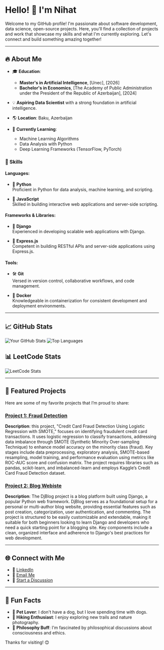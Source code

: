 # Hello! 👋 I'm Nihat

Welcome to my GitHub profile! I'm passionate about software development, data science, open-source projects. Here, you'll find a collection of projects and work that showcase my skills and what I'm currently exploring. Let's connect and build something amazing together!

---

## 🔥 About Me

- 🎓 **Education**:
  - **Master's in Artificial Intelligence**, [Unec], [2026]
  - **Bachelor's in Economics**, [The Academy of Public Administration under the President of the Republic of Azerbaijan], [2024]

- 💡 **Aspiring Data Scientist** with a strong foundation in artificial intelligence.

- 🌎 **Location**: Baku, Azerbaijan

- 🌱 **Currently Learning**:
  - Machine Learning Algorithms
  - Data Analysis with Python
  - Deep Learning Frameworks (TensorFlow, PyTorch)

### 💼 Skills

#### Languages:

- 🐍 **Python**  
  Proficient in Python for data analysis, machine learning, and scripting.

- 📜 **JavaScript**  
  Skilled in building interactive web applications and server-side scripting.

#### Frameworks & Libraries:

- 🦄 **Django**  
  Experienced in developing scalable web applications with Django.

- 🚀 **Express.js**  
  Competent in building RESTful APIs and server-side applications using Express.js.

#### Tools:

- 🛠️ **Git**  
  Versed in version control, collaborative workflows, and code management.

- 🐳 **Docker**  
  Knowledgeable in containerization for consistent development and deployment environments.


---

## 📈 GitHub Stats
![Your GitHub Stats](https://github-readme-stats.vercel.app/api?username=nihad-rusanov&show_icons=true&theme=radical)
![Top Languages](https://github-readme-stats.vercel.app/api/top-langs/?username=nihad-rusanov&layout=compact&theme=radical)

## 📊 LeetCode Stats
![LeetCode Stats](https://leetcode-stats-api.herokuapp.com/Nihat_.png)

---

## 📂 Featured Projects
Here are some of my favorite projects that I’m proud to share:

### [Project 1: Fraud Detection](https://github.com/nihad-rusanov/fraud-detection)
**Description**: this project, "Credit Card Fraud Detection Using Logistic Regression with SMOTE," focuses on identifying fraudulent credit card transactions. It uses logistic regression to classify transactions, addressing data imbalance through SMOTE (Synthetic Minority Over-sampling Technique) to enhance model accuracy on the minority class (fraud). Key stages include data preprocessing, exploratory analysis, SMOTE-based resampling, model training, and performance evaluation using metrics like ROC-AUC score and confusion matrix. The project requires libraries such as pandas, scikit-learn, and imbalanced-learn and employs Kaggle’s Credit Card Fraud Detection dataset.

### [Project 2: Blog Webiste](https://github.com/nihad-rusanov/DjBlog)
**Description**: The DjBlog project is a blog platform built using Django, a popular Python web framework. DjBlog serves as a foundational setup for a personal or multi-author blog website, providing essential features such as post creation, categorization, user authentication, and commenting. The project is structured to be easily customizable and extendable, making it suitable for both beginners looking to learn Django and developers who need a quick starting point for a blogging site. Key components include a clean, organized interface and adherence to Django's best practices for web development.

<!--### [Project 3: Project Name](https://github.com/YourUsername/ProjectName)
**Description**: Brief description of what this project is about. -->

---

## 🌐 Connect with Me
- 👔 [LinkedIn](https://www.linkedin.com/in/nihad-rusanov-33802b279)
- 📧 [Email Me](mailto:nihadrusanov420@gmail.com)
- 💬 [Start a Discussion](https://github.com/nihad-rusanov/fraud-detection/discussions)
<!-- [Twitter](https://twitter.com/YourUsername)
- [Portfolio](https://yourwebsite.com) -->

---

## 🎉 Fun Facts
- 🐶 **Pet Lover**: I don't have a dog, but I love spending time with dogs.
- 🌄 **Hiking Enthusiast**: I enjoy exploring new trails and nature photography.
- 🧠 **Philosophy Buff**: I'm fascinated by philosophical discussions about consciousness and ethics.


Thanks for visiting! 😊

















